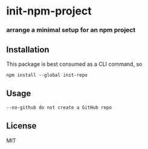 # init-npm-project
### arrange a minimal setup for an npm project

## Installation
This package is best consumed as a CLI command, so
```
npm install --global init-repo
```

## Usage
```
--no-github do not create a GitHub repo
```

## License
MIT

